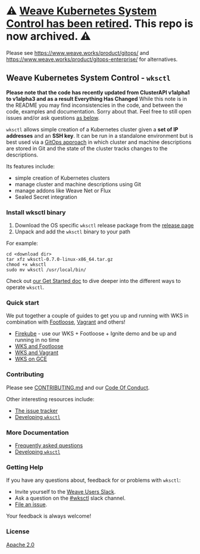 # ⚠️ [Weave Kubernetes System Control has been retired](https://eol.weave.works/). This repo is now archived. ⚠️

Please see <https://www.weave.works/product/gitops/> and <https://www.weave.works/product/gitops-enterprise/> for alternatives.

## Weave Kubernetes System Control - `wksctl`

**Please note that the code has recently updated from ClusterAPI v1alpha1 to v1alpha3 and as a result Everything Has Changed**
While this note is in the README you may find inconsistencies in the code, and between the code, examples and documentation.
Sorry about that.  Feel free to still open issues and/or ask questions [as below](#getting-help).

`wksctl` allows simple creation of a Kubernetes cluster given a **set of IP addresses** and an **SSH key**. It can be run in a standalone environment but is best used via a [GitOps approach](https://www.weave.works/technologies/gitops/) in which cluster and machine descriptions are stored in Git and the state of the cluster tracks changes to the descriptions.

Its features include:

- simple creation of Kubernetes clusters
- manage cluster and machine descriptions using Git
- manage addons like Weave Net or Flux
- Sealed Secret integration

### Install wksctl binary

1. Download the OS specific `wksctl` release package from the [release page](https://github.com/weaveworks/wksctl/releases)
1. Unpack and add the `wksctl` binary to your path

For example:

```console
cd <download dir>
tar xfz wksctl-0.7.0-linux-x86_64.tar.gz
chmod +x wksctl
sudo mv wksctl /usr/local/bin/
```

Check out [our Get Started doc](https://wksctl.readthedocs.io/en/latest/get-started) to dive deeper into the different ways to operate `wksctl`.

### Quick start

We put together a couple of guides to get you up and running with WKS in combination with [Footloose](https://github.com/weaveworks/footloose), [Vagrant](https://www.vagrantup.com) and others!

- [Firekube](https://github.com/weaveworks/wks-quickstart-firekube) - use our WKS + Footloose + Ignite demo and be up and running in no time
- [WKS and Footloose](https://wksctl.readthedocs.io/en/latest/wks-and-footloose)
- [WKS and Vagrant](https://wksctl.readthedocs.io/en/latest/wks-and-vagrant)
- [WKS on GCE](https://wksctl.readthedocs.io/en/latest/wks-on-gce)

### Contributing

Please see [CONTRIBUTING.md](CONTRIBUTING.md) and our [Code Of Conduct](CODE_OF_CONDUCT.md).

Other interesting resources include:

- [The issue tracker](https://github.com/weaveworks/wksctl/issues)
- [Developing `wksctl`](https://wksctl.readthedocs.io/en/latest/development)

### More Documentation

- [Frequently asked questions](https://wksctl.readthedocs.io/en/latest/faq)
- [Developing `wksctl`](https://wksctl.readthedocs.io/en/latest/development)

### Getting Help

If you have any questions about, feedback for or problems with `wksctl`:

- Invite yourself to the <a href="https://slack.weave.works/" target="_blank">Weave Users Slack</a>.
- Ask a question on the [#wksctl](https://weave-community.slack.com/messages/wksctl/) slack channel.
- [File an issue](https://github.com/weaveworks/wksctl/issues/new).

Your feedback is always welcome!

### License

[Apache 2.0](LICENSE)
